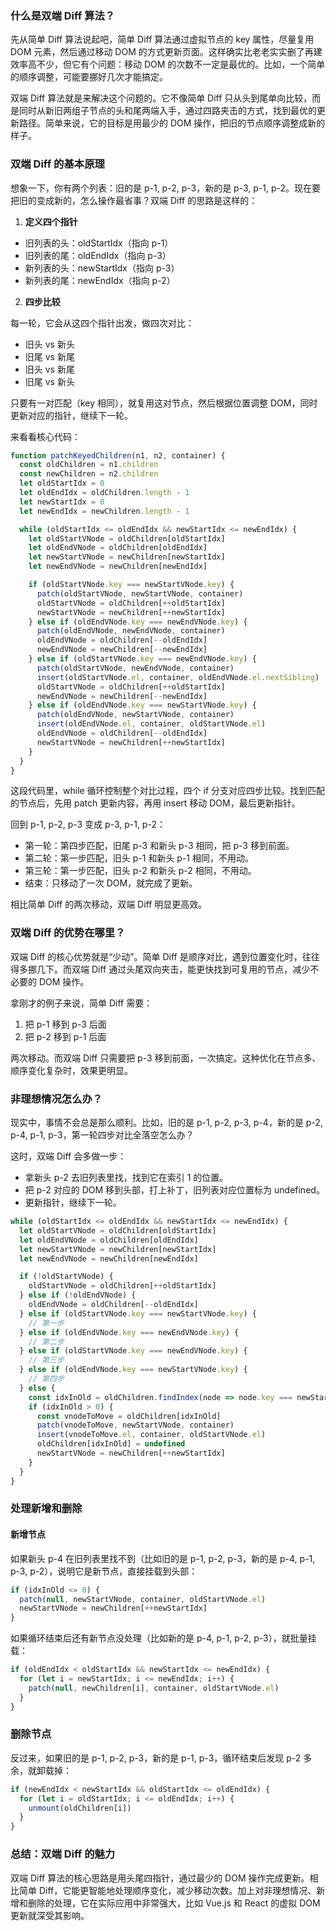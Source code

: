 ### 什么是双端 Diff 算法？

先从简单 Diff 算法说起吧，简单 Diff 算法通过虚拟节点的 key 属性，尽量复用 DOM 元素，然后通过移动 DOM 的方式更新页面。这样确实比老老实实删了再建效率高不少，但它有个问题：移动 DOM 的次数不一定是最优的。比如，一个简单的顺序调整，可能要挪好几次才能搞定。

双端 Diff 算法就是来解决这个问题的。它不像简单 Diff 只从头到尾单向比较，而是同时从新旧两组子节点的头和尾两端入手，通过四路夹击的方式，找到最优的更新路径。简单来说，它的目标是用最少的 DOM 操作，把旧的节点顺序调整成新的样子。



### 双端 Diff 的基本原理

想象一下，你有两个列表：旧的是 p-1, p-2, p-3，新的是 p-3, p-1, p-2。现在要把旧的变成新的，怎么操作最省事？双端 Diff 的思路是这样的：

1. **定义四个指针**

- 旧列表的头：oldStartIdx（指向 p-1）
- 旧列表的尾：oldEndIdx（指向 p-3）
- 新列表的头：newStartIdx（指向 p-3）
- 新列表的尾：newEndIdx（指向 p-2）

2. **四步比较**

每一轮，它会从这四个指针出发，做四次对比：

- 旧头 vs 新头
- 旧尾 vs 新尾
- 旧头 vs 新尾
- 旧尾 vs 新头

只要有一对匹配（key 相同），就复用这对节点，然后根据位置调整 DOM，同时更新对应的指针，继续下一轮。

来看看核心代码：

```js
function patchKeyedChildren(n1, n2, container) {
  const oldChildren = n1.children
  const newChildren = n2.children
  let oldStartIdx = 0
  let oldEndIdx = oldChildren.length - 1
  let newStartIdx = 0
  let newEndIdx = newChildren.length - 1

  while (oldStartIdx <= oldEndIdx && newStartIdx <= newEndIdx) {
    let oldStartVNode = oldChildren[oldStartIdx]
    let oldEndVNode = oldChildren[oldEndIdx]
    let newStartVNode = newChildren[newStartIdx]
    let newEndVNode = newChildren[newEndIdx]

    if (oldStartVNode.key === newStartVNode.key) {
      patch(oldStartVNode, newStartVNode, container)
      oldStartVNode = oldChildren[++oldStartIdx]
      newStartVNode = newChildren[++newStartIdx]
    } else if (oldEndVNode.key === newEndVNode.key) {
      patch(oldEndVNode, newEndVNode, container)
      oldEndVNode = oldChildren[--oldEndIdx]
      newEndVNode = newChildren[--newEndIdx]
    } else if (oldStartVNode.key === newEndVNode.key) {
      patch(oldStartVNode, newEndVNode, container)
      insert(oldStartVNode.el, container, oldEndVNode.el.nextSibling)
      oldStartVNode = oldChildren[++oldStartIdx]
      newEndVNode = newChildren[--newEndIdx]
    } else if (oldEndVNode.key === newStartVNode.key) {
      patch(oldEndVNode, newStartVNode, container)
      insert(oldEndVNode.el, container, oldStartVNode.el)
      oldEndVNode = oldChildren[--oldEndIdx]
      newStartVNode = newChildren[++newStartIdx]
    }
  }
}
```

这段代码里，while 循环控制整个对比过程，四个 if 分支对应四步比较。找到匹配的节点后，先用 patch 更新内容，再用 insert 移动 DOM，最后更新指针。

回到 p-1, p-2, p-3 变成 p-3, p-1, p-2：

- 第一轮：第四步匹配，旧尾 p-3 和新头 p-3 相同，把 p-3 移到前面。
- 第二轮：第一步匹配，旧头 p-1 和新头 p-1 相同，不用动。
- 第三轮：第一步匹配，旧头 p-2 和新头 p-2 相同，不用动。
- 结束：只移动了一次 DOM，就完成了更新。

相比简单 Diff 的两次移动，双端 Diff 明显更高效。



### 双端 Diff 的优势在哪里？

双端 Diff 的核心优势就是“少动”。简单 Diff 是顺序对比，遇到位置变化时，往往得多挪几下。而双端 Diff 通过头尾双向夹击，能更快找到可复用的节点，减少不必要的 DOM 操作。

拿刚才的例子来说，简单 Diff 需要：

1. 把 p-1 移到 p-3 后面
2. 把 p-2 移到 p-1 后面

两次移动。而双端 Diff 只需要把 p-3 移到前面，一次搞定。这种优化在节点多、顺序变化复杂时，效果更明显。



### 非理想情况怎么办？

现实中，事情不会总是那么顺利。比如，旧的是 p-1, p-2, p-3, p-4，新的是 p-2, p-4, p-1, p-3，第一轮四步对比全落空怎么办？

这时，双端 Diff 会多做一步：

- 拿新头 p-2 去旧列表里找，找到它在索引 1 的位置。
- 把 p-2 对应的 DOM 移到头部，打上补丁，旧列表对应位置标为 undefined。
- 更新指针，继续下一轮。

```js
while (oldStartIdx <= oldEndIdx && newStartIdx <= newEndIdx) {
  let oldStartVNode = oldChildren[oldStartIdx]
  let oldEndVNode = oldChildren[oldEndIdx]
  let newStartVNode = newChildren[newStartIdx]
  let newEndVNode = newChildren[newEndIdx]

  if (!oldStartVNode) {
    oldStartVNode = oldChildren[++oldStartIdx]
  } else if (!oldEndVNode) {
    oldEndVNode = oldChildren[--oldEndIdx]
  } else if (oldStartVNode.key === newStartVNode.key) {
    // 第一步
  } else if (oldEndVNode.key === newEndVNode.key) {
    // 第二步
  } else if (oldStartVNode.key === newEndVNode.key) {
    // 第三步
  } else if (oldEndVNode.key === newStartVNode.key) {
    // 第四步
  } else {
    const idxInOld = oldChildren.findIndex(node => node.key === newStartVNode.key)
    if (idxInOld > 0) {
      const vnodeToMove = oldChildren[idxInOld]
      patch(vnodeToMove, newStartVNode, container)
      insert(vnodeToMove.el, container, oldStartVNode.el)
      oldChildren[idxInOld] = undefined
      newStartVNode = newChildren[++newStartIdx]
    }
  }
}
```



### 处理新增和删除

#### 新增节点

如果新头 p-4 在旧列表里找不到（比如旧的是 p-1, p-2, p-3，新的是 p-4, p-1, p-3, p-2），说明它是新节点，直接挂载到头部：

```js
if (idxInOld <= 0) {
  patch(null, newStartVNode, container, oldStartVNode.el)
  newStartVNode = newChildren[++newStartIdx]
}
```

如果循环结束后还有新节点没处理（比如新的是 p-4, p-1, p-2, p-3），就批量挂载：

```js
if (oldEndIdx < oldStartIdx && newStartIdx <= newEndIdx) {
  for (let i = newStartIdx; i <= newEndIdx; i++) {
    patch(null, newChildren[i], container, oldStartVNode.el)
  }
}
```

### 删除节点

反过来，如果旧的是 p-1, p-2, p-3，新的是 p-1, p-3，循环结束后发现 p-2 多余，就卸载掉：

```js
if (newEndIdx < newStartIdx && oldStartIdx <= oldEndIdx) {
  for (let i = oldStartIdx; i <= oldEndIdx; i++) {
    unmount(oldChildren[i])
  }
}
```



### 总结：双端 Diff 的魅力

双端 Diff 算法的核心思路是用头尾四指针，通过最少的 DOM 操作完成更新。相比简单 Diff，它能更智能地处理顺序变化，减少移动次数。加上对非理想情况、新增和删除的处理，它在实际应用中非常强大，比如 Vue.js 和 React 的虚拟 DOM 更新就深受其影响。
